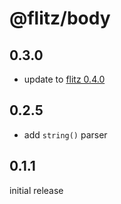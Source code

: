 # @flitz/body

## 0.3.0

* update to [flitz 0.4.0](https://github.com/flitz-js/flitz)

## 0.2.5

* add `string()` parser

## 0.1.1

initial release

